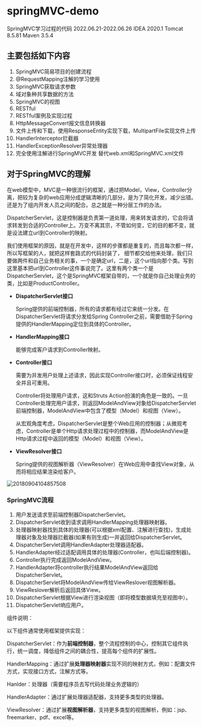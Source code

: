 # springMVC-demo
SpringMVC学习过程的代码 
2022.06.21-2022.06.26
IDEA 2020.1
Tomcat 8.5.81
Maven 3.5.4


## 主要包括如下内容
1. SpringMVC简易项目的创建流程
2. @RequestMapping注解的学习使用
3. SpringMVC获取请求参数
4. 域对象种共享数据的方法
5. SpringMVC的视图
6. RESTful
7. RESTful案例及实现过程
8. HttpMessageConvert报文信息转换器
9. 文件上传和下载，使用ResponseEntity实现下载，MultipartFile实现文件上传
10. HandlerInterceptor拦截器
11. HandlerExceptionResolver异常处理器
12. 完全使用注解进行SpringMVC开发
    替代web.xml和SpringMVC.xml文件



## 对于SpringMVC的理解

在web模型中，MVC是一种很流行的框架，通过把Model，View，Controller分离，把较为复杂的web应用分成逻辑清晰的几部分，是为了简化开发，减少出错。还是为了组内开发人员之间的配合。总之就是一种分层工作的办法。

 DispatcherServlet，这是控制器是负责第一道处理，用来转发请求的，它会将请求转发到合适的Controller上。万变不离其宗，不管如何变，它的目的都不变，就是设法建立url到Controller的映射。

我们使用框架的原因，就是在开发中，这样的步骤都是重复的，而且每次都一样，所以写框架的人，就把这样套路式的代码封装了， 细节都交给他来处理，我们只要做两件和自己业务相关的事，一个是确定url，二是，这个url指向那个类。写到这里基本把url到Controller这件事说完了。这里有两个类一个是DispatcherServlet，这个是SpringMVC框架自带的，一个就是你自己处理业务的类，比如是ProductController。



- **DispatcherServlet接口**

  Spring提供的前端控制器，所有的请求都有经过它来统一分发。在DispatcherServlet将请求分发给Spring Controller之前，需要借助于Spring提供的HandlerMapping定位到具体的Controller。

- **HandlerMapping接口**

  能够完成客户请求到Controller映射。

- **Controller接口**

  需要为并发用户处理上述请求，因此实现Controller接口时，必须保证线程安全并且可重用。

  Controller将处理用户请求，这和Struts Action扮演的角色是一致的。一旦Controller处理完用户请求，则返回ModelAndView对象给DispatcherServlet前端控制器，ModelAndView中包含了模型（Model）和视图（View）。

  从宏观角度考虑，DispatcherServlet是整个Web应用的控制器；从微观考虑，Controller是单个Http请求处理过程中的控制器，而ModelAndView是Http请求过程中返回的模型（Model）和视图（View）。

- **ViewResolver接口**

  Spring提供的视图解析器（ViewResolver）在Web应用中查找View对象，从而将相应结果渲染给客户。


![20180904104857508](https://user-images.githubusercontent.com/58094699/175819358-428d0d47-99d1-4bed-9974-41f71f635dec.png)



### SpringMVC流程

1. 用户发送请求至前端控制器DispatcherServlet。
2. DispatcherServlet收到请求调用HandlerMapping处理器映射器。
3. 处理器映射器找到具体的处理器(可以根据xml配置、注解进行查找)，生成处理器对象及处理器拦截器(如果有则生成)一并返回给DispatcherServlet。
4. DispatcherServlet调用HandlerAdapter处理器适配器。
5. HandlerAdapter经过适配调用具体的处理器(Controller，也叫后端控制器)。
6. Controller执行完成返回ModelAndView。
7. HandlerAdapter将controller执行结果ModelAndView返回给DispatcherServlet。
8. DispatcherServlet将ModelAndView传给ViewReslover视图解析器。
9. ViewReslover解析后返回具体View。
10. DispatcherServlet根据View进行渲染视图（即将模型数据填充至视图中）。
11. DispatcherServlet响应用户。

组件说明：

以下组件通常使用框架提供实现：

DispatcherServlet：作为**前端控制器**，整个流程控制的中心，控制其它组件执行，统一调度，降低组件之间的耦合性，提高每个组件的扩展性。

HandlerMapping：通过扩展**处理器映射器**实现不同的映射方式，例如：配置文件方式，实现接口方式，注解方式等。 

Hanlder：处理器（需要程序员去写代码处理业务逻辑的）

HandlerAdapter：通过扩展处理器适配器，支持更多类型的处理器。

ViewResolver：通过扩展**视图解析器**，支持更多类型的视图解析，例如：jsp、freemarker、pdf、excel等。


